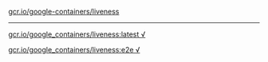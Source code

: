[gcr.io/google-containers/liveness](https://hub.docker.com/r/sqeven/liveness/tags/) 

----
[gcr.io/google_containers/liveness:latest √](https://hub.docker.com/r/sqeven/liveness/tags/)

[gcr.io/google_containers/liveness:e2e √](https://hub.docker.com/r/sqeven/liveness/tags/)

